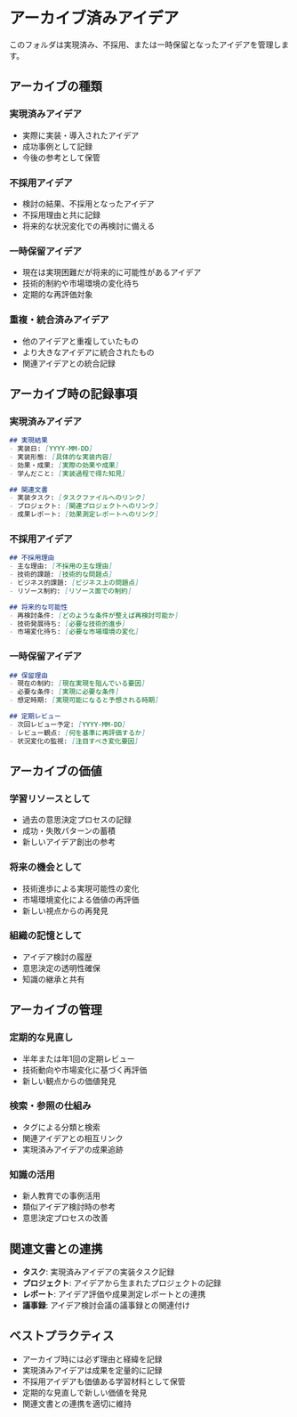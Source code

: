 # アーカイブ済みアイデア

このフォルダは実現済み、不採用、または一時保留となったアイデアを管理します。

## アーカイブの種類

### 実現済みアイデア
- 実際に実装・導入されたアイデア
- 成功事例として記録
- 今後の参考として保管

### 不採用アイデア
- 検討の結果、不採用となったアイデア
- 不採用理由と共に記録
- 将来的な状況変化での再検討に備える

### 一時保留アイデア
- 現在は実現困難だが将来的に可能性があるアイデア
- 技術的制約や市場環境の変化待ち
- 定期的な再評価対象

### 重複・統合済みアイデア
- 他のアイデアと重複していたもの
- より大きなアイデアに統合されたもの
- 関連アイデアとの統合記録

## アーカイブ時の記録事項

### 実現済みアイデア
```markdown
## 実現結果
- 実装日: [YYYY-MM-DD]
- 実装形態: [具体的な実装内容]
- 効果・成果: [実際の効果や成果]
- 学んだこと: [実装過程で得た知見]

## 関連文書
- 実装タスク: [タスクファイルへのリンク]
- プロジェクト: [関連プロジェクトへのリンク]
- 成果レポート: [効果測定レポートへのリンク]
```

### 不採用アイデア
```markdown
## 不採用理由
- 主な理由: [不採用の主な理由]
- 技術的課題: [技術的な問題点]
- ビジネス的課題: [ビジネス上の問題点]
- リソース制約: [リソース面での制約]

## 将来的な可能性
- 再検討条件: [どのような条件が整えば再検討可能か]
- 技術発展待ち: [必要な技術的進歩]
- 市場変化待ち: [必要な市場環境の変化]
```

### 一時保留アイデア
```markdown
## 保留理由
- 現在の制約: [現在実現を阻んでいる要因]
- 必要な条件: [実現に必要な条件]
- 想定時期: [実現可能になると予想される時期]

## 定期レビュー
- 次回レビュー予定: [YYYY-MM-DD]
- レビュー観点: [何を基準に再評価するか]
- 状況変化の監視: [注目すべき変化要因]
```

## アーカイブの価値

### 学習リソースとして
- 過去の意思決定プロセスの記録
- 成功・失敗パターンの蓄積
- 新しいアイデア創出の参考

### 将来の機会として
- 技術進歩による実現可能性の変化
- 市場環境変化による価値の再評価
- 新しい視点からの再発見

### 組織の記憶として
- アイデア検討の履歴
- 意思決定の透明性確保
- 知識の継承と共有

## アーカイブの管理

### 定期的な見直し
- 半年または年1回の定期レビュー
- 技術動向や市場変化に基づく再評価
- 新しい観点からの価値発見

### 検索・参照の仕組み
- タグによる分類と検索
- 関連アイデアとの相互リンク
- 実現済みアイデアの成果追跡

### 知識の活用
- 新人教育での事例活用
- 類似アイデア検討時の参考
- 意思決定プロセスの改善

## 関連文書との連携

- **タスク**: 実現済みアイデアの実装タスク記録
- **プロジェクト**: アイデアから生まれたプロジェクトの記録
- **レポート**: アイデア評価や成果測定レポートとの連携
- **議事録**: アイデア検討会議の議事録との関連付け

## ベストプラクティス

- アーカイブ時には必ず理由と経緯を記録
- 実現済みアイデアは成果を定量的に記録
- 不採用アイデアも価値ある学習材料として保管
- 定期的な見直しで新しい価値を発見
- 関連文書との連携を適切に維持